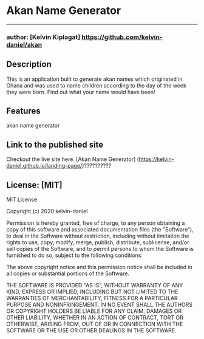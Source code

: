 # Akan Name Generator
----------------
### author: [Kelvin Kiplagat] https://github.com/kelvin-daniel/akan

## Description

This is an application built to generate akan names which originated in Ghana and was used to name children according to the day of the week they were born. Find out what your name would have been!

## Features
akan name generator

## Link to the published site
Checkout the live site here.
[Akan Name Generator] (https://kelvin-daniel.github.io/landing-page/)??????????

## License: [MIT]

MIT License

Copyright (c) 2020 kelvin-daniel

Permission is hereby granted, free of charge, to any person obtaining a copy of this software and associated documentation files (the "Software"), to deal in the Software without restriction, including without limitation the rights to use, copy, modify, merge, publish, distribute, sublicense, and/or sell copies of the Software, and to permit persons to whom the Software is furnished to do so, subject to the following conditions:

The above copyright notice and this permission notice shall be included in all copies or substantial portions of the Software.

THE SOFTWARE IS PROVIDED "AS IS", WITHOUT WARRANTY OF ANY KIND, EXPRESS OR IMPLIED, INCLUDING BUT NOT LIMITED TO THE WARRANTIES OF MERCHANTABILITY, FITNESS FOR A PARTICULAR PURPOSE AND NONINFRINGEMENT. IN NO EVENT SHALL THE AUTHORS OR COPYRIGHT HOLDERS BE LIABLE FOR ANY CLAIM, DAMAGES OR OTHER LIABILITY, WHETHER IN AN ACTION OF CONTRACT, TORT OR OTHERWISE, ARISING FROM, OUT OF OR IN CONNECTION WITH THE SOFTWARE OR THE USE OR OTHER DEALINGS IN THE SOFTWARE.
